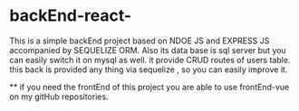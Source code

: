 # backEnd-react-
This is a simple backEnd project based on NDOE JS and EXPRESS JS accompanied by SEQUELIZE ORM.
Also its data base is sql server but you can easily switch it on mysql as well.
it provide CRUD routes of users table.
this back is provided any thing via sequelize , so you can easily improve it.

** if you need the frontEnd of this project you are able to use frontEnd-vue on my gitHub repositories.
